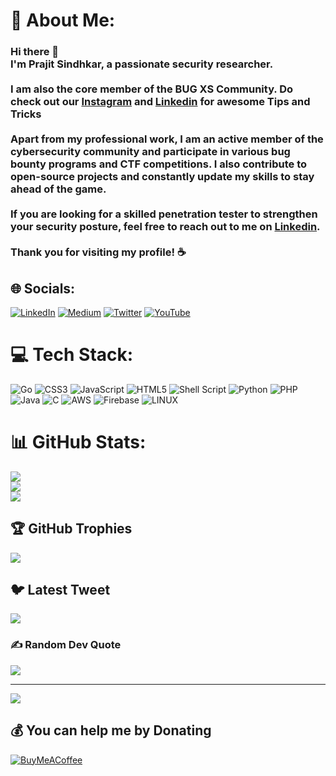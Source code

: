 # 💫 About Me:
### Hi there 👋<br>I'm Prajit Sindhkar, a passionate security researcher.<br><br>I am also the core member of the BUG XS Community. Do check out our [Instagram](https://www.instagram.com/bug_xs/) and [Linkedin](https://www.linkedin.com/company/bug-xs/) for awesome Tips and Tricks<br><br>Apart from my professional work, I am an active member of the cybersecurity community and participate in various bug bounty programs and CTF competitions. I also contribute to open-source projects and constantly update my skills to stay ahead of the game.<br><br>If you are looking for a skilled penetration tester to strengthen your security posture, feel free to reach out to me on [Linkedin](https://www.linkedin.com/in/prajit-sindhkar-3563b71a6/).<br><br>Thank you for visiting my profile! ☕


## 🌐 Socials:
[![LinkedIn](https://img.shields.io/badge/LinkedIn-%230077B5.svg?logo=linkedin&logoColor=white)](https://www.linkedin.com/in/prajit-sindhkar-3563b71a6/) [![Medium](https://img.shields.io/badge/Medium-12100E?logo=medium&logoColor=white)](https://medium.com/@sapt) [![Twitter](https://img.shields.io/badge/Twitter-%231DA1F2.svg?logo=Twitter&logoColor=white)](https://twitter.com/SAPT01) [![YouTube](https://img.shields.io/badge/YouTube-%23FF0000.svg?logo=YouTube&logoColor=white)](https://youtube.com/@BUGXS) 

# 💻 Tech Stack:
![Go](https://img.shields.io/badge/go-%2300ADD8.svg?style=for-the-badge&logo=go&logoColor=white) ![CSS3](https://img.shields.io/badge/css3-%231572B6.svg?style=for-the-badge&logo=css3&logoColor=white) ![JavaScript](https://img.shields.io/badge/javascript-%23323330.svg?style=for-the-badge&logo=javascript&logoColor=%23F7DF1E) ![HTML5](https://img.shields.io/badge/html5-%23E34F26.svg?style=for-the-badge&logo=html5&logoColor=white) ![Shell Script](https://img.shields.io/badge/shell_script-%23121011.svg?style=for-the-badge&logo=gnu-bash&logoColor=white) ![Python](https://img.shields.io/badge/python-3670A0?style=for-the-badge&logo=python&logoColor=ffdd54) ![PHP](https://img.shields.io/badge/php-%23777BB4.svg?style=for-the-badge&logo=php&logoColor=white) ![Java](https://img.shields.io/badge/java-%23ED8B00.svg?style=for-the-badge&logo=java&logoColor=white) ![C](https://img.shields.io/badge/c-%2300599C.svg?style=for-the-badge&logo=c&logoColor=white) ![AWS](https://img.shields.io/badge/AWS-%23FF9900.svg?style=for-the-badge&logo=amazon-aws&logoColor=white) ![Firebase](https://img.shields.io/badge/firebase-%23039BE5.svg?style=for-the-badge&logo=firebase) ![LINUX](https://img.shields.io/badge/Linux-FCC624?style=for-the-badge&logo=linux&logoColor=black)
# 📊 GitHub Stats:
![](https://github-readme-stats.vercel.app/api?username=SAPT01&theme=radical&hide_border=false&include_all_commits=false&count_private=false)<br/>
![](https://github-readme-streak-stats.herokuapp.com/?user=SAPT01&theme=radical&hide_border=false)<br/>
![](https://github-readme-stats.vercel.app/api/top-langs/?username=SAPT01&theme=radical&hide_border=false&include_all_commits=false&count_private=false&layout=compact)

## 🏆 GitHub Trophies
![](https://github-profile-trophy.vercel.app/?username=SAPT01&theme=radical&no-frame=false&no-bg=true&margin-w=4)

## 🐦 Latest Tweet
[![](https://gtce.itsvg.in/api?username=https://twitter.com/SAPT01)](https://github.com/VishwaGauravIn/github-twitter-card-embed)

### ✍️ Random Dev Quote
![](https://quotes-github-readme.vercel.app/api?type=horizontal&theme=radical)

---
[![](https://visitcount.itsvg.in/api?id=SAPT01&icon=0&color=0)](https://visitcount.itsvg.in)

  ## 💰 You can help me by Donating
  [![BuyMeACoffee](https://img.shields.io/badge/Buy%20Me%20a%20Coffee-ffdd00?style=for-the-badge&logo=buy-me-a-coffee&logoColor=black)](https://www.buymeacoffee.com/sapt) 
